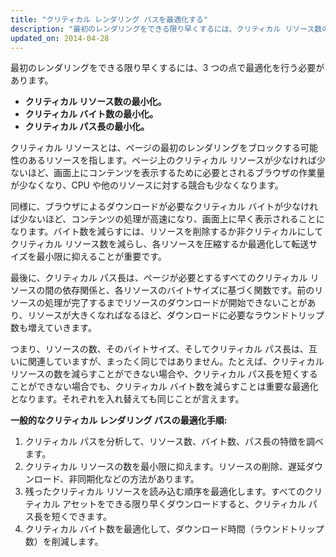 ```yaml
---
title: "クリティカル レンダリング パスを最適化する"
description: "最初のレンダリングをできる限り早くするには、クリティカル リソース数の最小化、クリティカル バイト数の最小化、クリティカル パス長の最小化という 3 つの点で最適化を行う必要があります。"
updated_on: 2014-04-28
---
```


最初のレンダリングをできる限り早くするには、3 つの点で最適化を行う必要があります。

* **クリティカル リソース数の最小化。**
* **クリティカル バイト数の最小化。**
* **クリティカル パス長の最小化。**

クリティカル リソースとは、ページの最初のレンダリングをブロックする可能性のあるリソースを指します。ページ上のクリティカル リソースが少なければ少ないほど、画面上にコンテンツを表示するために必要とされるブラウザの作業量が少なくなり、CPU や他のリソースに対する競合も少なくなります。

同様に、ブラウザによるダウンロードが必要なクリティカル バイトが少なければ少ないほど、コンテンツの処理が高速になり、画面上に早く表示されることになります。バイト数を減らすには、リソースを削除するか非クリティカルにしてクリティカル リソース数を減らし、各リソースを圧縮するか最適化して転送サイズを最小限に抑えることが重要です。

最後に、クリティカル パス長は、ページが必要とするすべてのクリティカル リソースの間の依存関係と、各リソースのバイトサイズに基づく関数です。前のリソースの処理が完了するまでリソースのダウンロードが開始できないことがあり、リソースが大きくなればなるほど、ダウンロードに必要なラウンドトリップ数も増えていきます。

つまり、リソースの数、そのバイトサイズ、そしてクリティカル パス長は、互いに関連していますが、まったく同じではありません。たとえば、クリティカル リソースの数を減らすことができない場合や、クリティカル パス長を短くすることができない場合でも、クリティカル バイト数を減らすことは重要な最適化となります。それぞれを入れ替えても同じことが言えます。

**一般的なクリティカル レンダリング パスの最適化手順:**

1. クリティカル パスを分析して、リソース数、バイト数、パス長の特徴を調べます。
2. クリティカル リソースの数を最小限に抑えます。リソースの削除、遅延ダウンロード、非同期化などの方法があります。
3. 残ったクリティカル リソースを読み込む順序を最適化します。すべてのクリティカル アセットをできる限り早くダウンロードすると、クリティカル パス長を短くできます。
4. クリティカル バイト数を最適化して、ダウンロード時間（ラウンドトリップ数）を削減します。



